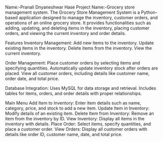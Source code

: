 Name:-Pranali Dnyaneshwar Hase
Project Name:-Grocery store management system.
The Grocery Store Management System is a Python-based application designed to manage the inventory, customer orders, and operations of an online grocery store. 
It provides functionalities such as adding, updating, and deleting items in the inventory, placing customer orders, and viewing the current inventory and order details.

Features
Inventory Management:
Add new items to the inventory.
Update existing items in the inventory.
Delete items from the inventory.
View the current inventory.

Order Management:
Place customer orders by selecting items and specifying quantities.
Automatically update inventory stock after orders are placed.
View all customer orders, including details like customer name, order date, and total price.

Database Integration:
Uses MySQL for data storage and retrieval.
Includes tables for items, orders, and order details with proper relationships.

Main Menu
Add Item to Inventory: Enter item details such as name, category, price, and stock to add a new item.
Update Item in Inventory: Modify details of an existing item.
Delete Item from Inventory: Remove an item from the inventory by ID.
View Inventory: Display all items in the inventory with details.
Place Order: Select items, specify quantities, and place a customer order.
View Orders: Display all customer orders with details like order ID, customer name, date, and total price.

